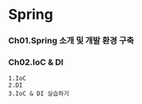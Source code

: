 # Spring
### Ch01.Spring 소개 및 개발 환경 구축

### Ch02.IoC & DI

   
<pre><code>1.IoC
2.DI
3.IoC & DI 실습하기</code></pre>
